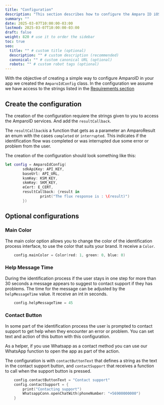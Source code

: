 ```yaml
---
title: "Configuration"
description: "This section describes how to configure the Amparo ID iOS SDK in your app."
summary: ""
date: 2025-03-07T10:00:00-03:00
lastmod: 2025-03-07T10:00:00-03:00
draft: false
weight: 820 # use it to order the sidebar
toc: true
seo:
  title: "" # custom title (optional)
  description: "" # custom description (recommended)
  canonical: "" # custom canonical URL (optional)
  robots: "" # custom robot tags (optional)
---
```


With the objective of creating a simple way to configure AmparoID in your app we created the `AmparoIdConfig` class. In the configuration we assume we have access to the strings listed in the [Requirements section](../requirements) 

## Create the configuration

The creation of the configuration requiere the strings given to you to access the AmparoID services.  And add the `resultCallback`.

The `resultCallback`is a function that gets as a parameter an AmparoResult an enum with the cases `completed` or `interrupted`. This indicates if the identification flow was completed or was interrupted due some error or problem from the user.

The creation of the configuration should look something like this:

``` swift
let config = AmparoIdConfig(
        sdkApiKey: API_KEY,
        baseUrl: API_URL,
        ksmKey: KSM_KEY,
        skmKey: SKM_KEY,
        eCert: E_CERT, 
        resultCallback: {result in
                print("The flux response is : \(result)")
        })
````

## Optional configurations

### Main Color

The main color option allows you to change the color of the identification process interface, to use the color that suits your brand. It receive a `Color`.

```swift
    config.mainColor = Color(red: 1, green: 0, blue: 0)
```

### Help Message Time
During the identification process if the user stays in one step for more than 30 seconds a message appears to suggest to contact support if they has problems. The time for the message can be adjusted by the `helpMessageTime` value. It receive an int in seconds.
```swift
    config.helpMessageTime = 45
```

### Contact Button
In some part of the identification process the user is prompted to contact support to get help when they encounter an error or problem. You can set text and action of this button with this configuration.

As a helper, if you use Whatsapp as a contact method you can use our WhatsApp function to open the app as part of the action.

The configuration is with `contactButtonText` that defines a string as the text in the contact support button, and `contactSupport` that receives a function to call when the support button is pressed.

```swift
    config.contactButtonText = "Contact support"
    config.contactSupport = {
        print("Contacting support")
        WhatsappConn.openChatWith(phoneNumber: "+56900000000")
    }
```